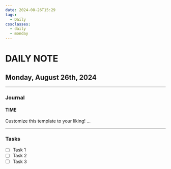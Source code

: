 ```yaml
---
date: 2024-08-26T15:29
tags:
  - Daily
cssclasses:
  - daily
  - monday
---
```

# DAILY NOTE
## Monday, August 26th, 2024
***
### Journal
#### TIME
Customize this template to your liking!
...
***
### Tasks
- [ ] Task 1
- [ ] Task 2
- [ ] Task 3